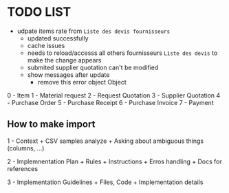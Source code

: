 # TODO LIST

+ udpate items rate from `Liste des devis fournisseurs` 
    - updated successfully 
    - cache issues
    - needs to reload/accesss all others fournisseurs `Liste des devis` to make the change appears
    - submited supplier quotation can't be modified
    - show messages after update
        + remove this error object Object


0 - Item
1 - Material request
2 - Request Quotation
3 - Supplier Quotation
4 - Purchase Order
5 - Purchase Receipt
6 - Purchase Invoice
7 - Payment


## How to make import

1 - Context 
    + CSV samples analyze
    + Asking about ambiguous things (columns, ...)

2 - Implemnentation Plan
    + Rules
    + Instructions
    + Erros handling
    + Docs for references

3 - Implementation Guidelines 
    + Files, Code
    + Implementation details